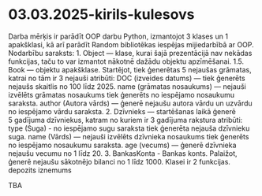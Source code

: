 # 03.03.2025-kirils-kulesovs

Darba mērķis ir parādīt OOP darbu Python, izmantojot 3 klases un 1 apakšklasi, kā arī parādīt Random bibliotēkas iespējas mijiedarbībā ar OOP.
Nodarbību saraksts:
1. Object — klase, kurai šajā prezentācijā nav nekādas funkcijas, taču to var izmantot nākotnē dažādu objektu apzīmēšanai.
1.5. Book — objektu apakšklase. Startējot, tiek ģenerētas 5 nejaušas grāmatas, katrai no tām ir 3 nejauši atribūti:
DOC (izveides datums) — tiek ģenerēts nejaušs skaitlis no 100 līdz 2025.
name (grāmatas nosaukums) — nejauši izvēlēts grāmatas nosaukums tiek ģenerēts no iespējamo nosaukumu saraksta.
author (Autora vārds) — ģenerē nejaušu autora vārdu un uzvārdu no iespējamo vārdu saraksta.
2. Dzīvnieks — startēšanas laikā ģenerē 5 gadījuma dzīvniekus, katram no kuriem ir 3 gadījuma rakstura atribūti:
type (Suga) - no iespējamo sugu saraksta tiek ģenerēta nejauša dzīvnieku suga.
name (Vārds) — nejauši izvēlēts dzīvnieka nosaukums tiek ģenerēts no iespējamo nosaukumu saraksta.
age (vecums) — ģenerē dzīvnieka nejaušu vecumu no 1 līdz 20.
3. BankasKonta - Bankas konts. Palaižot, ģenerē nejaušu sākotnējo bilanci no 1 līdz 1000. Klasei ir 2 funkcijas.
depozits
iznemums

TBA
